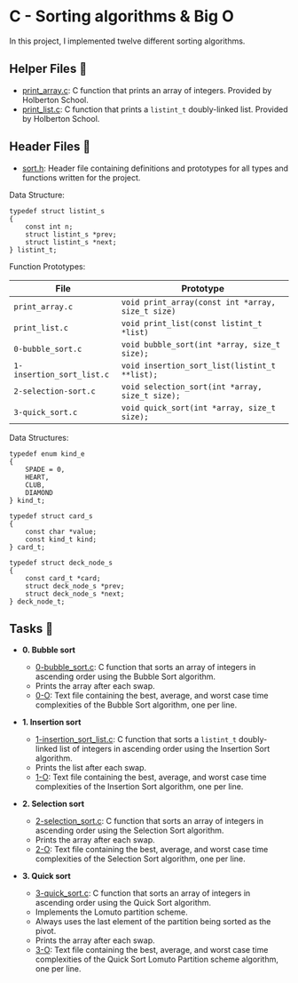 # C - Sorting algorithms & Big O

In this project, I implemented twelve different sorting algorithms.

## Helper Files :raised_hands:

* [print_array.c](./print_array.c): C function that prints an array of
integers. Provided by Holberton School.
* [print_list.c](./print_list.c): C function that prints a `listint_t`
doubly-linked list. Provided by Holberton School.

## Header Files :file_folder:

* [sort.h](./sort.h): Header file containing definitions and prototypes for
all types and functions written for the project.

Data Structure:
```
typedef struct listint_s
{
	const int n;
	struct listint_s *prev;
	struct listint_s *next;
} listint_t;
```

Function Prototypes:

| File                       | Prototype                                         |
| -------------------------- | ------------------------------------------------- |
| `print_array.c`            | `void print_array(const int *array, size_t size)` |
| `print_list.c`             | `void print_list(const listint_t *list)`          |
| `0-bubble_sort.c`          | `void bubble_sort(int *array, size_t size);`      |
| `1-insertion_sort_list.c`  | `void insertion_sort_list(listint_t **list);`     |
| `2-selection-sort.c`       | `void selection_sort(int *array, size_t size);`   |
| `3-quick_sort.c`           | `void quick_sort(int *array, size_t size);`       |


Data Structures:
```
typedef enum kind_e
{
	SPADE = 0,
	HEART,
	CLUB,
	DIAMOND
} kind_t;

typedef struct card_s
{
	const char *value;
	const kind_t kind;
} card_t;

typedef struct deck_node_s
{
	const card_t *card;
	struct deck_node_s *prev;
	struct deck_node_s *next;
} deck_node_t;
```

## Tasks :page_with_curl:

* **0. Bubble sort**
  * [0-bubble_sort.c](./0-bubble_sort.c): C function that sorts an array of integers
  in ascending order using the Bubble Sort algorithm.
  * Prints the array after each swap.
  * [0-O](./0-O): Text file containing the best, average, and worst case time
  complexities of the Bubble Sort algorithm, one per line.

* **1. Insertion sort**
  * [1-insertion_sort_list.c](./1-insertion_sort_list.c): C function that sorts a
  `listint_t` doubly-linked list of integers in ascending order using the
  Insertion Sort algorithm.
  * Prints the list after each swap.
  * [1-O](./1-O): Text file containing the best, average, and worst case time
  complexities of the Insertion Sort algorithm, one per line.

* **2. Selection sort**
  * [2-selection_sort.c](./2-selection_sort.c): C function that sorts an array of
  integers in ascending order using the Selection Sort algorithm.
  * Prints the array after each swap.
  * [2-O](./2-O): Text file containing the best, average, and worst case time
  complexities of the Selection Sort algorithm, one per line.

* **3. Quick sort**
  * [3-quick_sort.c](./3-quick_sort.c): C function that sorts an array of
  integers in ascending order using the Quick Sort algorithm.
  * Implements the Lomuto partition scheme.
  * Always uses the last element of the partition being sorted as the pivot.
  * Prints the array after each swap.
  * [3-O](./3-O): Text file containing the best, average, and worst case time
  complexities of the Quick Sort Lomuto Partition scheme algorithm, one per line.
